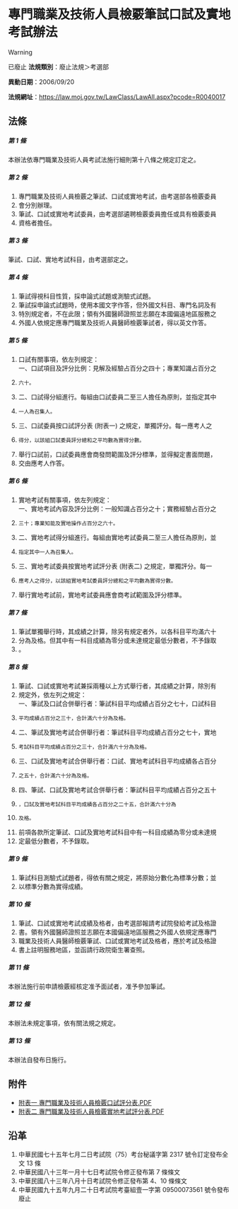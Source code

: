 # 專門職業及技術人員檢覈筆試口試及實地考試辦法


> [!WARNING]
> 已廢止
**法規類別**：廢止法規＞考選部

**異動日期**：2006/09/20  

**法規網址**：https://law.moj.gov.tw/LawClass/LawAll.aspx?pcode=R0040017



## 法條
##### 第 1 條
本辦法依專門職業及技術人員考試法施行細則第十八條之規定訂定之。

##### 第 2 條
1. 專門職業及技術人員檢覈之筆試、口試或實地考試，由考選部各檢覈委員
1. 會分別辦理。
1. 筆試、口試或實地考試委員，由考選部遴聘檢覈委員擔任或具有檢覈委員
1. 資格者擔任。

##### 第 3 條
筆試、口試、實地考試科目，由考選部定之。

##### 第 4 條
1. 筆試得視科目性質，採申論式試題或測驗式試題。                    
1. 筆試採申論式試題時，使用本國文字作答，但外國文科目、專門名詞及有
1. 特別規定者，不在此限；領有外國醫師證照並志願在本國偏遠地區服務之
1. 外國人依規定應專門職業及技術人員醫師檢覈筆試者，得以英文作答。

##### 第 5 條
1. 口試有關事項，依左列規定：  
一、口試項目及評分比例：見解及經驗占百分之四十；專業知識占百分之
1.     六十。
1. 二、口試得分組進行。每組由口試委員二至三人擔任為原則，並指定其中
1.     一人為召集人。
1. 三、口試委員按口試評分表 (附表一) 之規定，單獨評分。每一應考人之
1.     得分，以該組口試委員評分總和之平均數為實得分數。
1. 舉行口試前，口試委員應會商發問範圍及評分標準，並得擬定書面問題，
1. 交由應考人作答。

##### 第 6 條
1. 實地考試有關事項，依左列規定：  
一、實地考試內容及評分比例：一般知識占百分之十；實務經驗占百分之
1.     三十；專業知能及實地操作占百分之六十。
1. 二、實地考試得分組進行。每組由實地考試委員二至三人擔任為原則，並
1.     指定其中一人為召集人。
1. 三、實地考試委員按實地考試評分表 (附表二) 之規定，單獨評分。每一
1.     應考人之得分，以該組實地考試委員評分總和之平均數為實得分數。
1. 舉行實地考試前，實地考試委員應會商考試範圍及評分標準。

##### 第 7 條
1. 筆試單獨舉行時，其成績之計算，除另有規定者外，以各科目平均滿六十
1. 分為及格。但其中有一科目成績為零分或未達規定最低分數者，不予錄取
1. 。

##### 第 8 條
1. 筆試、口試或實地考試兼採兩種以上方式舉行者，其成績之計算，除別有
1. 規定外，依左列之規定：  
一、筆試及口試合併舉行者：筆試科目平均成績占百分之七十，口試科目
1.     平均成績占百分之三十，合計滿六十分為及格。
1. 二、筆試及實地考試合併舉行者：筆試科目平均成績占百分之七十，實地
1.     考試科目平均成績占百分之三十，合計滿六十分為及格。
1. 三、口試及實地考試合併舉行者：口試、實地考試科目平均成績各占百分
1.     之五十，合計滿六十分為及格。
1. 四、筆試、口試及實地考試合併舉行者：筆試科目平均成績占百分之五十
1.     ，口試及實地考試科目平均成績各占百分之二十五，合計滿六十分為
1.     及格。
1. 前項各款所定筆試、口試及實地考試科目中有一科目成績為零分或未達規
1. 定最低分數者，不予錄取。

##### 第 9 條
1. 筆試科目測驗式試題者，得依有關之規定，將原始分數化為標準分數；並
1. 以標準分數為實得成績。

##### 第 10 條
1. 筆試、口試或實地考試成績及格者，由考選部報請考試院發給考試及格證
1. 書。領有外國醫師證照並志願在本國偏遠地區服務之外國人依規定應專門
1. 職業及技術人員醫師檢覈筆試、口試或實地考試及格者，應於考試及格證
1. 書上註明服務地區，並函請行政院衛生署查照。

##### 第 11 條
本辦法施行前申請檢覈經核定准予面試者，准予參加筆試。

##### 第 12 條
本辦法未規定事項，依有關法規之規定。

##### 第 13 條
本辦法自發布日施行。
## 附件
* [附表一  專門職業及技術人員檢覈口試評分表.PDF](https://law.moj.gov.tw/LawClass/LawGetFile.ashx?FileId=0000129189)
* [附表二  專門職業及技術人員檢覈實地考試評分表.PDF](https://law.moj.gov.tw/LawClass/LawGetFile.ashx?FileId=0000129190)
## 沿革
1. 中華民國七十五年七月二日考試院（75）考台秘議字第 2317 號令訂定發布全文 13 條
1. 中華民國八十三年一月十七日考試院令修正發布第 7  條條文
1. 中華民國八十三年八月十日考試院令修正發布第 4、10  條條文
1. 中華民國九十五年九月二十日考試院考臺組壹一字第 09500073561  號令發布廢止

